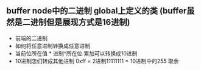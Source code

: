 ## buffer node中的二进制 global上定义的类 (buffer虽然是二进制但是展现方式是16进制)
- 前端的二进制
- 如何将任意进制转换成任意进制
- 当前位所在值 * 进制^所在位 累加可以转换成10进制
- 10进制怎们转成其他进制 0xff = 2进制11111111 = 10进制中的255 取余